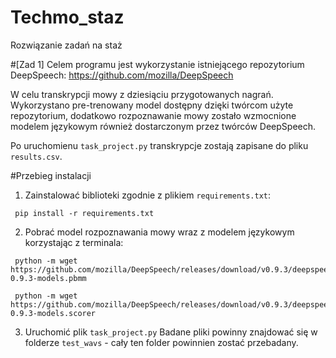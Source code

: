 # Techmo_staz
Rozwiązanie zadań na staż 

#[Zad 1]
Celem programu jest wykorzystanie istniejącego repozytorium DeepSpeech:
https://github.com/mozilla/DeepSpeech 
 
W celu transkrypcji mowy z dziesiąciu przygotowanych nagrań. 
Wykorzystano pre-trenowany model dostępny dzięki twórcom użyte repozytorium, dodatkowo rozpoznawanie mowy zostało wzmocnione modelem językowym również dostarczonym przez twórców DeepSpeech.

Po uruchomienu ``task_project.py`` transkrypcje zostają zapisane do pliku ``results.csv``.

#Przebieg instalacji 
1. Zainstalować biblioteki zgodnie z plikiem ``requirements.txt``:

```
 pip install -r requirements.txt
```

2. Pobrać model rozpoznawania mowy wraz z modelem językowym korzystając z terminala:

```
 python -m wget https://github.com/mozilla/DeepSpeech/releases/download/v0.9.3/deepspeech-0.9.3-models.pbmm
 
 python -m wget https://github.com/mozilla/DeepSpeech/releases/download/v0.9.3/deepspeech-0.9.3-models.scorer
```
3. Uruchomić plik ``task_project.py`` 
Badane pliki powinny znajdować się w folderze ``test_wavs`` - cały ten folder powinnien zostać przebadany. 

